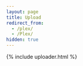 ```yaml
---
layout: page
title: Upload
redirect_from:
  - /plex/
  - /Plex/
hidden: true
---
```

{% include uploader.html %}
